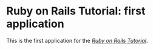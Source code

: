 # Ruby on Rails Tutorial: first application

This is the first application for the
[*Ruby on Rails Tutorial*](http://railstutorial.org/).